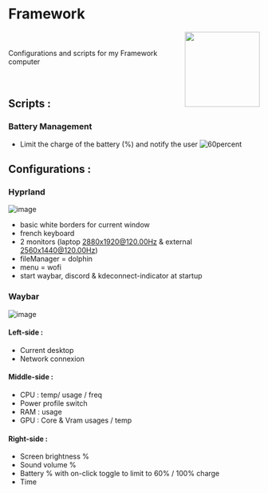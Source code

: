 # Framework
<img align="right" width="150" height="150" src="https://frame.work/assets/family/diy_laptop-f402ff777de39ff72aa9eae12c2fa28733e885074731c53e9530ff93fb6a399c.jpg">
<br/><br/>
Configurations and scripts for my Framework computer
<br/><br/><br/>

## Scripts :
### Battery Management
- Limit the charge of the battery (%) and notify the user
![60percent](https://github.com/user-attachments/assets/8daa319e-644a-4593-a582-7bce5185ccc9)

## Configurations :
### Hyprland
![image](https://github.com/user-attachments/assets/8d6b11e4-c442-4825-bf2d-61db8e553b45)
- basic white borders for current window
- french keyboard
- 2 monitors (laptop 2880x1920@120.00Hz & external 2560x1440@120.00Hz)
- fileManager = dolphin
- menu = wofi
- start waybar, discord & kdeconnect-indicator at startup
### Waybar
  ![image](https://github.com/user-attachments/assets/cd83c8e0-d631-4bf0-96ce-45aa1814ac94)
#### Left-side :
- Current desktop
- Network connexion
#### Middle-side :
- CPU : temp/ usage / freq
- Power profile switch
- RAM : usage
- GPU : Core & Vram usages / temp
#### Right-side :
- Screen brightness %
- Sound volume %
- Battery % with on-click toggle to limit to 60% / 100% charge
- Time

